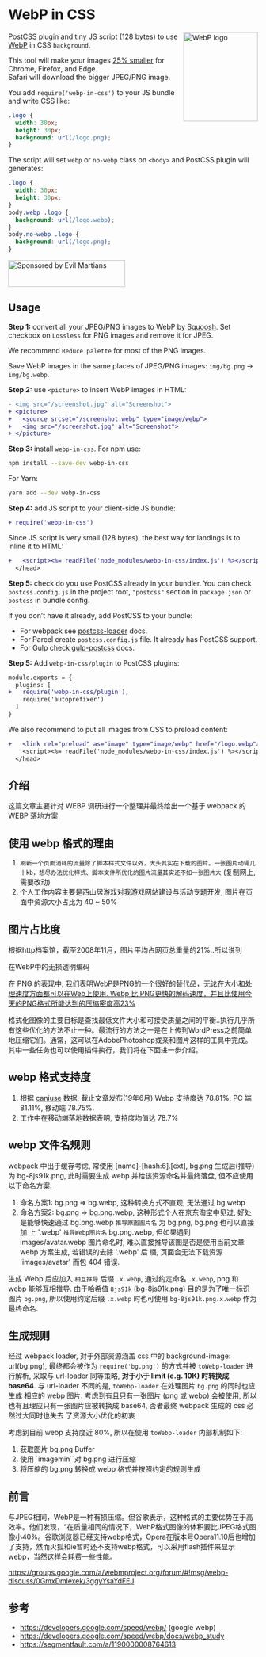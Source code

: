 # WebP in CSS

<img src="https://ai.github.io/webp-in-css/webp-logo.svg" align="right"
     alt="WebP logo" width="150" height="180">

[PostCSS] plugin and tiny JS script (128 bytes) to use [WebP] in CSS `background`.

This tool will make your images [25% smaller] for Chrome, Firefox, and Edge.
Safari will download the bigger JPEG/PNG image.

You add `require('webp-in-css')` to your JS bundle and write CSS like:

```css
.logo {
  width: 30px;
  height: 30px;
  background: url(/logo.png);
}
```

The script will set `webp` or `no-webp` class on `<body>`
and PostCSS plugin will generates:

```css
.logo {
  width: 30px;
  height: 30px;
}
body.webp .logo {
  background: url(/logo.webp);
}
body.no-webp .logo {
  background: url(/logo.png);
}
```

[25% smaller]: https://developers.google.com/speed/webp/docs/webp_lossless_alpha_study#results
[PostCSS]: https://github.com/postcss/postcss
[WebP]: https://en.wikipedia.org/wiki/WebP

<a href="https://evilmartians.com/?utm_source=webp-in-css">
  <img src="https://evilmartians.com/badges/sponsored-by-evil-martians.svg"
       alt="Sponsored by Evil Martians" width="236" height="54">
</a>


## Usage

**Step 1:** convert all your JPEG/PNG images to WebP by [Squoosh].
Set checkbox on `Lossless` for PNG images and remove it for JPEG.

We recommend `Reduce palette` for most of the PNG images.

Save WebP images in the same places of JPEG/PNG images:
`img/bg.png` → `img/bg.webp`.

**Step 2:** use `<picture>` to insert WebP images in HTML:

```diff html
- <img src="/screenshot.jpg" alt="Screenshot">
+ <picture>
+   <source srcset="/screenshot.webp" type="image/webp">
+   <img src="/screenshot.jpg" alt="Screenshot">
+ </picture>
```

**Step 3:** install `webp-in-css`. For npm use:

```sh
npm install --save-dev webp-in-css
```

For Yarn:

```sh
yarn add --dev webp-in-css
```

**Step 4:** add JS script to your client-side JS bundle:

```diff js
+ require('webp-in-css')
```

Since JS script is very small (128 bytes), the best way for landings
is to inline it to HTML:

```diff html
+   <script><%= readFile('node_modules/webp-in-css/index.js') %></script>
  </head>
```

**Step 5:** check do you use PostCSS already in your bundler.
You can check `postcss.config.js` in the project root,
`"postcss"` section in `package.json` or `postcss` in bundle config.

If you don’t have it already, add PostCSS to your bundle:

* For webpack see [postcss-loader] docs.
* For Parcel create `postcss.config.js` file.
  It already has PostCSS support.
* For Gulp check [gulp-postcss] docs.

**Step 5:** Add `webp-in-css/plugin` to PostCSS plugins:

```diff js
module.exports = {
  plugins: [
+   require('webp-in-css/plugin'),
    require('autoprefixer')
  ]
}
```

We also recommend to put all images from CSS to preload content:

```diff html
+   <link rel="preload" as="image" type="image/webp" href="/logo.webp">
    <script><%= readFile('node_modules/webp-in-css/index.js') %></script>
  </head>
```

[postcss-loader]: https://github.com/postcss/postcss-loader#usage
[gulp-postcss]: https://github.com/postcss/gulp-postcss
[Squoosh]: https://squoosh.app/


## 介绍

这篇文章主要针对 WEBP 调研进行一个整理并最终给出一个基于 webpack 的 WEBP 落地方案

## 使用 webp 格式的理由

1. `刷新一个页面消耗的流量除了脚本样式文件以外，大头其实在下载的图片。一张图片动辄几十kb，想尽办法优化样式、脚本文件所优化的图片流量其实还不如一张图片大` (复制网上, 需要改动)
2. 个人工作内容主要是西山居游戏对我游戏网站建设与活动专题开发, 图片在页面中资源大小占比为 40 ~ 50%

## 图片占比度

根据http档案馆，截至2008年11月，图片平均占网页总重量的21%..所以说到

在WebP中的无损透明编码

在 PNG 的表现中, [我们表明WebP是PNG的一个很好的替代品，无论在大小和处理速度方面都可以在Web上使用. Webp 比 PNG更快的解码速度，并且比使用今天的PNG格式所能达到的压缩密度高23%](https://developers.google.com/speed/webp/docs/webp_lossless_alpha_study)

格式化图像的主要目标是查找最低文件大小和可接受质量之间的平衡..执行几乎所有这些优化的方法不止一种。最流行的方法之一是在上传到WordPress之前简单地压缩它们。通常，这可以在AdobePhotoshop或亲和图片这样的工具中完成。其中一些任务也可以使用插件执行，我们将在下面进一步介绍。

## webp 格式支持度

1. 根据 [caniuse](https://www.caniuse.com/#search=webp) 数据, 截止文章发布(19年6月) Webp 支持度达 78.81%, PC 端 81.11%, 移动端 78.75%.
2. 工作中在移动端落地数据表明, 支持度均值达 78.7%

## webp 文件名规则

webpack 中出于缓存考虑, 常使用 [name]-[hash:6].[ext], bg.png 生成后(推导)为 bg-8js91k.png, 此时需要生成 webp 并给该资源命名并最终落盘, 但不应使用以下命名方案:

1. 命名方案1: bg.png => bg.webp, 这种转换方式不直观, 无法通过 bg.webp <br />
2. 命名方案2: bg.png => bg.png.webp, 这种形式个人在京东淘宝中见过, 好处是能够快速通过 bg.png.webp `推导原图图片名` 为 bg.png, bg.png 也可以直接加
上 '.webp' `推导Webp图片名` bg.png.webp, 但如果遇到 images/avatar.webp 图片命名时, 难以直接推导该图是否是使用当前文章 webp 方案生成, 若错误的去除 '.webp' 后
缀, 页面会无法下载资源 'images/avatar' 而包 404 错误.

生成 Webp 后应加入 `相互推导` 后缀 `.x.webp`, 通过约定命名 `.x.webp`, png 和 webp 能够互相推导. 由于哈希值 `8js91k` (bg-8js91k.png) 目的是为了唯一标识
图片 `bg.png`, 所以使用约定后缀 `.x.webp` 时也可使用 `bg-8js91k.png.x.webp` 作为最终命名.

## 生成规则

经过 webpack loader, 对于外部资源涵盖 css 中的 background-image: url(bg.png), 最终都会被作为 `require('bg.png')` 的方式并被 `toWebp-loader` 进行解析,
采取与 url-loader 同等策略, **对于小于 limit (e.g. 10K) 时转换成 base64**. 与 url-loader 不同的是, `toWebp-loader` 在处理图片 `bg.png` 的同时也应生成
相应的 webp 图片. 考虑到有且只有一张图片 (png 或 webp) 会被使用, 所以也有且理应只有一张图片应被转换成 base64, 否者最终 webpack 生成的 css 必然过大同时也失去
了资源大小优化的初衷

考虑到目前 webp 支持度近 80%, 所以在使用 `toWebp-loader` 内部机制如下: 

1. 获取图片 bg.png Buffer
2. 使用 `imagemin``对 bg.png 进行压缩
3. 将压缩的 bg.png 转换成 webp 格式并按照约定的规则生成

## 前言
与JPEG相同，WebP是一种有损压缩。但谷歌表示，这种格式的主要优势在于高效率。他们发现，“在质量相同的情况下，WebP格式图像的体积要比JPEG格式图像小40%。谷歌浏览器已经支持webp格式，Opera在版本号Opera11.10后也增加了支持，然而火狐和ie暂时还不支持webp格式，可以采用flash插件来显示webp，当然这样会耗费一些性能。

https://groups.google.com/a/webmproject.org/forum/#!msg/webp-discuss/0GmxDmlexek/3ggyYsaYdFEJ

## 参考
* https://developers.google.com/speed/webp/ (google webp)
* https://developers.google.com/speed/webp/docs/webp_study
* https://segmentfault.com/a/1190000008764613
